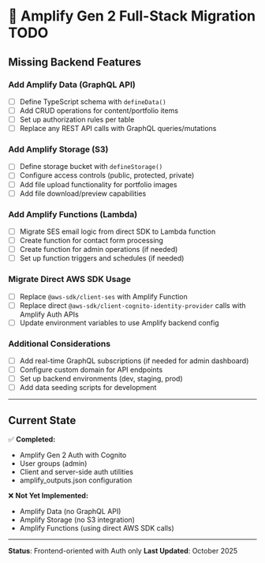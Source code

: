 # 🎯 Amplify Gen 2 Full-Stack Migration TODO

## Missing Backend Features

### Add Amplify Data (GraphQL API)

- [ ] Define TypeScript schema with `defineData()`
- [ ] Add CRUD operations for content/portfolio items
- [ ] Set up authorization rules per table
- [ ] Replace any REST API calls with GraphQL queries/mutations

### Add Amplify Storage (S3)

- [ ] Define storage bucket with `defineStorage()`
- [ ] Configure access controls (public, protected, private)
- [ ] Add file upload functionality for portfolio images
- [ ] Add file download/preview capabilities

### Add Amplify Functions (Lambda)

- [ ] Migrate SES email logic from direct SDK to Lambda function
- [ ] Create function for contact form processing
- [ ] Create function for admin operations (if needed)
- [ ] Set up function triggers and schedules (if needed)

### Migrate Direct AWS SDK Usage

- [ ] Replace `@aws-sdk/client-ses` with Amplify Function
- [ ] Replace direct `@aws-sdk/client-cognito-identity-provider` calls with Amplify Auth APIs
- [ ] Update environment variables to use Amplify backend config

### Additional Considerations

- [ ] Add real-time GraphQL subscriptions (if needed for admin dashboard)
- [ ] Configure custom domain for API endpoints
- [ ] Set up backend environments (dev, staging, prod)
- [ ] Add data seeding scripts for development

---

## Current State

✅ **Completed:**
- Amplify Gen 2 Auth with Cognito
- User groups (admin)
- Client and server-side auth utilities
- amplify_outputs.json configuration

❌ **Not Yet Implemented:**
- Amplify Data (no GraphQL API)
- Amplify Storage (no S3 integration)
- Amplify Functions (using direct AWS SDK calls)

---

**Status**: Frontend-oriented with Auth only
**Last Updated**: October 2025
